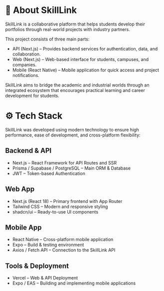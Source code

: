 # 🧠 About SkillLink
SkillLink is a collaborative platform that helps students develop their portfolios through real-world projects with industry partners.

This project consists of three main parts:
- API (Next.js) – Provides backend services for authentication, data, and collaboration.
- Web (Next.js) – Web-based interface for students, campuses, and companies.
- Mobile (React Native) – Mobile application for quick access and project notifications.

SkillLink aims to bridge the academic and industrial worlds through an integrated ecosystem that encourages practical learning and career development for students.

# ⚙️ Tech Stack
SkillLink was developed using modern technology to ensure high performance, ease of development, and cross-platform flexibility:
## Backend & API
- Next.js – React Framework for API Routes and SSR
- Prisma / Supabase / PostgreSQL – Main ORM & Database
- JWT – Token-based Authentication

## Web App
- Next.js (React 18) – Primary frontend with App Router
- Tailwind CSS – Modern and responsive styling
- shadcn/ui – Ready-to-use UI components

## Mobile App
- React Native – Cross-platform mobile application
- Expo – Build & testing environment
- Axios / Fetch API – Connection to the SkillLink API

## Tools & Deployment
- Vercel – Web & API Deployment
- Expo / EAS – Building and implementing mobile applications
